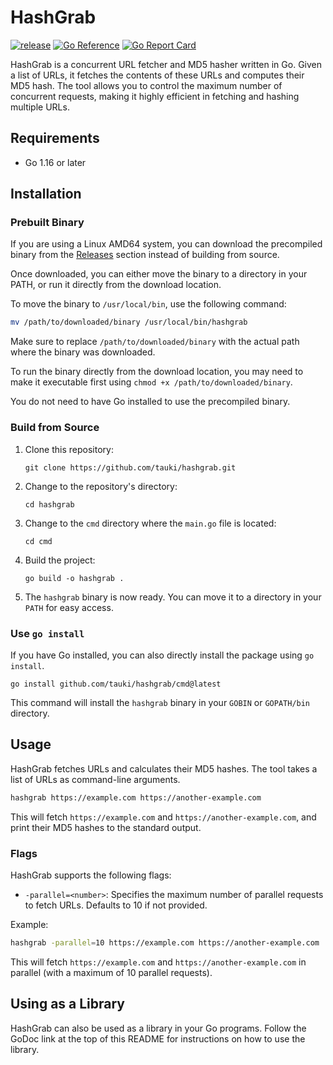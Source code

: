 # HashGrab

[![release](https://github.com/tauki/hashgrab/actions/workflows/main.yml/badge.svg)](https://github.com/tauki/hashgrab/actions/workflows/main.yml)
[![Go Reference](https://pkg.go.dev/badge/github.com/tauki/hashgrab.svg)](https://pkg.go.dev/github.com/tauki/hashgrab)
[![Go Report Card](https://goreportcard.com/badge/github.com/tauki/hashgrab)](https://goreportcard.com/report/github.com/tauki/hashgrab)

HashGrab is a concurrent URL fetcher and MD5 hasher written in Go. Given a list of URLs, it fetches the contents of these URLs and computes their MD5 hash. The tool allows you to control the maximum number of concurrent requests, making it highly efficient in fetching and hashing multiple URLs.

## Requirements

- Go 1.16 or later

## Installation

### Prebuilt Binary
If you are using a Linux AMD64 system, you can download the precompiled binary from the [Releases](https://github.com/tauki/hashgrab/releases) section instead of building from source.

Once downloaded, you can either move the binary to a directory in your PATH, or run it directly from the download location.

To move the binary to `/usr/local/bin`, use the following command:

```bash
mv /path/to/downloaded/binary /usr/local/bin/hashgrab
```

Make sure to replace `/path/to/downloaded/binary` with the actual path where the binary was downloaded.

To run the binary directly from the download location, you may need to make it executable first using `chmod +x /path/to/downloaded/binary`.

You do not need to have Go installed to use the precompiled binary.

### Build from Source

1. Clone this repository:

   ```
   git clone https://github.com/tauki/hashgrab.git
   ```

2. Change to the repository's directory:

   ```
   cd hashgrab
   ```

3. Change to the `cmd` directory where the `main.go` file is located:

   ```
   cd cmd
   ```

4. Build the project:

   ```
   go build -o hashgrab .
   ```

5. The `hashgrab` binary is now ready. You can move it to a directory in your `PATH` for easy access.

### Use `go install`

If you have Go installed, you can also directly install the package using `go install`.

```
go install github.com/tauki/hashgrab/cmd@latest
```

This command will install the `hashgrab` binary in your `GOBIN` or `GOPATH/bin` directory.

## Usage

HashGrab fetches URLs and calculates their MD5 hashes. The tool takes a list of URLs as command-line arguments.

```bash
hashgrab https://example.com https://another-example.com
```

This will fetch `https://example.com` and `https://another-example.com`, and print their MD5 hashes to the standard output.

### Flags

HashGrab supports the following flags:

- `-parallel=<number>`: Specifies the maximum number of parallel requests to fetch URLs. Defaults to 10 if not provided.

Example:

```bash
hashgrab -parallel=10 https://example.com https://another-example.com
```

This will fetch `https://example.com` and `https://another-example.com` in parallel (with a maximum of 10 parallel requests).

## Using as a Library

HashGrab can also be used as a library in your Go programs. Follow the GoDoc link at the top of this README for instructions on how to use the library.